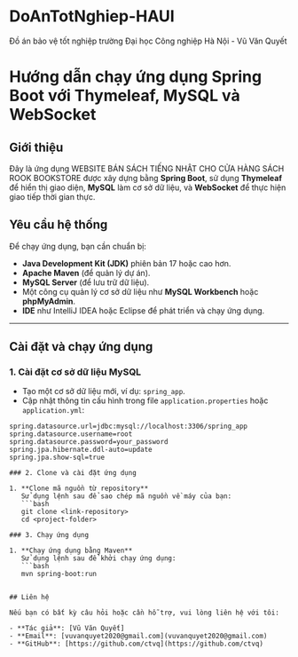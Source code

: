 # DoAnTotNghiep-HAUI
Đồ án bảo vệ tốt nghiệp trường Đại học Công nghiệp Hà Nội - Vũ Văn Quyết

# Hướng dẫn chạy ứng dụng Spring Boot với Thymeleaf, MySQL và WebSocket

## Giới thiệu

Đây là ứng dụng WEBSITE BÁN SÁCH TIẾNG NHẬT CHO CỬA HÀNG SÁCH ROOK BOOKSTORE được xây dựng bằng **Spring Boot**, sử dụng **Thymeleaf** để hiển thị giao diện, **MySQL** làm cơ sở dữ liệu, và **WebSocket** để thực hiện giao tiếp thời gian thực.

## Yêu cầu hệ thống

Để chạy ứng dụng, bạn cần chuẩn bị:

- **Java Development Kit (JDK)** phiên bản 17 hoặc cao hơn.
- **Apache Maven** (để quản lý dự án).
- **MySQL Server** (để lưu trữ dữ liệu).
- Một công cụ quản lý cơ sở dữ liệu như **MySQL Workbench** hoặc **phpMyAdmin**.
- **IDE** như IntelliJ IDEA hoặc Eclipse để phát triển và chạy ứng dụng.

---

## Cài đặt và chạy ứng dụng

### 1. Cài đặt cơ sở dữ liệu MySQL
- Tạo một cơ sở dữ liệu mới, ví dụ: `spring_app`.
- Cập nhật thông tin cấu hình trong file `application.properties` hoặc `application.yml`:

```properties
spring.datasource.url=jdbc:mysql://localhost:3306/spring_app
spring.datasource.username=root
spring.datasource.password=your_password
spring.jpa.hibernate.ddl-auto=update
spring.jpa.show-sql=true

### 2. Clone và cài đặt ứng dụng

1. **Clone mã nguồn từ repository**  
   Sử dụng lệnh sau để sao chép mã nguồn về máy của bạn:
   ```bash
   git clone <link-repository>
   cd <project-folder>

### 3. Chạy ứng dụng

1. **Chạy ứng dụng bằng Maven**  
   Sử dụng lệnh sau để khởi chạy ứng dụng:
   ```bash
   mvn spring-boot:run


## Liên hệ

Nếu bạn có bất kỳ câu hỏi hoặc cần hỗ trợ, vui lòng liên hệ với tôi:

- **Tác giả**: [Vũ Văn Quyết]  
- **Email**: [vuvanquyet2020@gmail.com](vuvanquyet2020@gmail.com)  
- **GitHub**: [https://github.com/ctvq](https://github.com/ctvq)  


